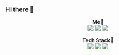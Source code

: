 ### Hi there 👋

<!--
**eeheueklf/eeheueklf** is a ✨ _special_ ✨ repository because its `README.md` (this file) appears on your GitHub profile.

Here are some ideas to get you started:

- 🔭 I’m currently working on ...
- 🌱 I’m currently learning ...
- 👯 I’m looking to collaborate on ...
- 🤔 I’m looking for help with ...
- 💬 Ask me about ...
- 📫 How to reach me: ...
- 😄 Pronouns: ...
- ⚡ Fun fact: ...
-->
<div align="center">
    <b>Me👻</b><br>
<span><img src="https://img.shields.io/badge/C++-00599C?style=flat-square&logo=Cplusplus&logoColor=white"></span>
<span><img src="https://img.shields.io/badge/JavaScript-F7DF1E?style=flat-square&logo=JavaScript&logoColor=white"><span>
<span><img src="https://img.shields.io/badge/MySQL-4479A1?style=flat-square&logo=MySQL&logoColor=white"></span>
  
  <b>Tech Stack💟</b><br>
<a href="https://url.kr/49rxa2" target="_blank"><img src="https://img.shields.io/badge/Blog-2e3338?style=flat-square&logo=Notion&logoColor=white"/></a>
<a href="https://www.instagram.com/_uyouu" target="_blank"><img src="https://img.shields.io/badge/_uyouu-FB3958?style=flat-square&logo=Instagram&logoColor=white"/></a>
<span><img src="https://img.shields.io/badge/eeheueklf-EA4335?style=flat-square&logo=Gmail&logoColor=white"/></span>
<br>


<!--![Anurag's GitHub stats](https://github-readme-stats.vercel.app/api?username=eeheueklf&show_icons=true&theme=dracula)-->
</div>
